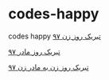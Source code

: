 # codes-happy
codes happy
<a href="https://paghman.ir/2019/02/23/%D8%AA%D8%A8%D8%B1%DB%8C%DA%A9-%D8%B1%D9%88%D8%B2-%D8%B2%D9%86-%DB%B9%DB%B7%D8%AA%D8%A8%D8%B1%DB%8C%DA%A9-%D8%B1%D9%88%D8%B2%D8%B2%D9%86%DB%B9%DB%B7/">تبریک روز زن ۹۷</a>

<a href="https://paghman.ir/2019/02/23/%D8%AA%D8%A8%D8%B1%DB%8C%DA%A9-%D8%B1%D9%88%D8%B2-%D9%85%D8%A7%D8%AF%D8%B1-%DB%B9%DB%B7%D8%AA%D8%A8%D8%B1%DB%8C%DA%A9-%D8%B1%D9%88%D8%B2%D9%85%D8%A7%D8%AF%D8%B1%DB%B9%DB%B7/">تبریک روز مادر ۹۷</a>

<a href="https://paghman.ir/2019/02/23/%D8%AA%D8%A8%D8%B1%DB%8C%DA%A9-%D8%B1%D9%88%D8%B2-%D8%B2%D9%86-%D8%A8%D9%87-%D9%85%D8%A7%D8%AF%D8%B1-%D8%B2%D9%86-%DB%B9%DB%B7-%D8%AA%D8%A8%D8%B1%DB%8C%DA%A9-%D8%B1%D9%88%D8%B2-%D8%B2%D9%86-%D8%A8/">تبریک روز زن به مادر زن ۹۷</a>
